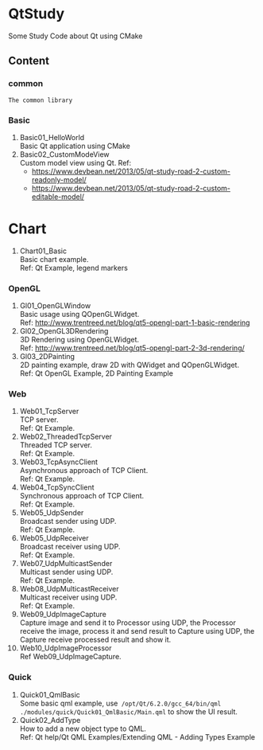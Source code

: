 # QtStudy
Some Study Code about Qt using CMake

## Content
### common
    The common library
### Basic
1. Basic01_HelloWorld  \
    Basic Qt application using CMake
2. Basic02_CustomModeView \
    Custom model view using Qt.
    Ref:
    - https://www.devbean.net/2013/05/qt-study-road-2-custom-readonly-model/
    - https://www.devbean.net/2013/05/qt-study-road-2-custom-editable-model/

# Chart
1. Chart01_Basic \
    Basic chart example. \
    Ref: Qt Example, legend markers

### OpenGL
1. Gl01_OpenGLWindow    \
    Basic usage using QOpenGLWidget. \
    Ref: http://www.trentreed.net/blog/qt5-opengl-part-1-basic-rendering
1. Gl02_OpenGL3DRendering   \
    3D Rendering using OpenGLWidget. \
    Ref: http://www.trentreed.net/blog/qt5-opengl-part-2-3d-rendering/
1. Gl03_2DPainting   \
    2D painting example, draw 2D with QWidget and QOpenGLWidget. \
    Ref: Qt OpenGL Example, 2D Painting Example

### Web
1. Web01_TcpServer   \
    TCP server. \
    Ref: Qt Example.
1. Web02_ThreadedTcpServer \
    Threaded TCP server. \
    Ref: Qt Example.
1. Web03_TcpAsyncClient   \
    Asynchronous approach of TCP Client. \
    Ref: Qt Example.
1. Web04_TcpSyncClient   \
    Synchronous approach of TCP Client. \
    Ref: Qt Example.
1. Web05_UdpSender   \
    Broadcast sender using UDP. \
    Ref: Qt Example.
1. Web05_UdpReceiver \
    Broadcast receiver using UDP. \
    Ref: Qt Example.
1. Web07_UdpMulticastSender \
    Multicast sender using UDP. \
    Ref: Qt Example.
1. Web08_UdpMulticastReceiver \
    Multicast receiver using UDP. \
    Ref: Qt Example.
1. Web09_UdpImageCapture \
    Capture image and send it to Processor using UDP, the Processor receive the image, process it and send result to
    Capture using UDP, the Capture receive processed result and show it.
1. Web10_UdpImageProcessor   \
    Ref Web09_UdpImageCapture.

### Quick
1. Quick01_QmlBasic \
    Some basic qml example, use` /opt/Qt/6.2.0/gcc_64/bin/qml ./modules/quick/Quick01_QmlBasic/Main.qml` to show the UI result.
1. Quick02_AddType \
    How to add a new object type to QML.\
    Ref: Qt help/Qt QML Examples/Extending QML - Adding Types Example
